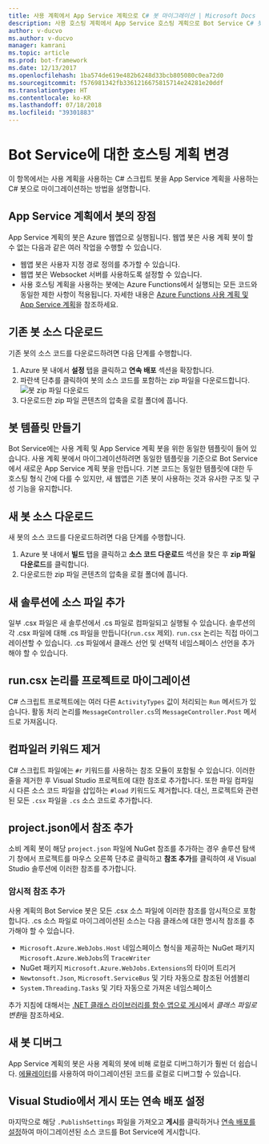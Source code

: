 ```yaml
---
title: 사용 계획에서 App Service 계획으로 C# 봇 마이그레이션 | Microsoft Docs
description: 사용 호스팅 계획에서 App Service 호스팅 계획으로 Bot Service C# 봇을 마이그레이션합니다.
author: v-ducvo
ms.author: v-ducvo
manager: kamrani
ms.topic: article
ms.prod: bot-framework
ms.date: 12/13/2017
ms.openlocfilehash: 1ba574de619e482b6248d33bcb805080c0ea72d0
ms.sourcegitcommit: f576981342fb3361216675815714e24281e20ddf
ms.translationtype: HT
ms.contentlocale: ko-KR
ms.lasthandoff: 07/18/2018
ms.locfileid: "39301883"
---
```

# <a name="change-the-hosting-plan-for-your-bot-service"></a>Bot Service에 대한 호스팅 계획 변경

이 항목에서는 사용 계획을 사용하는 C# 스크립트 봇을 App Service 계획을 사용하는 C# 봇으로 마이그레이션하는 방법을 설명합니다. 

## <a name="advantages-of-a-bot-on-an-app-service-plan"></a>App Service 계획에서 봇의 장점

App Service 계획의 봇은 Azure 웹앱으로 실행됩니다. 웹앱 봇은 사용 계획 봇이 할 수 없는 다음과 같은 여러 작업을 수행할 수 있습니다.

- 웹앱 봇은 사용자 지정 경로 정의를 추가할 수 있습니다.
- 웹앱 봇은 Websocket 서버를 사용하도록 설정할 수 있습니다. 
- 사용 호스팅 계획을 사용하는 봇에는 Azure Functions에서 실행되는 모든 코드와 동일한 제한 사항이 적용됩니다. 자세한 내용은 <a target='_blank' href='/azure/azure-functions/functions-scale'>Azure Functions 사용 계획 및 App Service 계획</a>을 참조하세요.

## <a name="download-your-existing-bot-source"></a>기존 봇 소스 다운로드

기존 봇의 소스 코드를 다운로드하려면 다음 단계를 수행합니다.

1. Azure 봇 내에서 **설정** 탭을 클릭하고 **연속 배포** 섹션을 확장합니다.  
2. 파란색 단추를 클릭하여 봇의 소스 코드를 포함하는 zip 파일을 다운로드합니다.  
    ![봇 zip 파일 다운로드](~/media/continuous-deployment-consumption-download.png)
3. 다운로드한 zip 파일 콘텐츠의 압축을 로컬 폴더에 풉니다. 


## <a name="create-a-bot-template"></a>봇 템플릿 만들기

Bot Service에는 사용 계획 및 App Service 계획 봇을 위한 동일한 템플릿이 들어 있습니다. 사용 계획 봇에서 마이그레이션하려면 동일한 템플릿을 기준으로 Bot Service에서 새로운 App Service 계획 봇을 만듭니다. 기본 코드는 동일한 템플릿에 대한 두 호스팅 형식 간에 다를 수 있지만, 새 웹앱은 기존 봇이 사용하는 것과 유사한 구조 및 구성 기능을 유지합니다.

## <a name="download-the-new-bot-source"></a>새 봇 소스 다운로드

새 봇의 소스 코드를 다운로드하려면 다음 단계를 수행합니다.

1. Azure 봇 내에서 **빌드** 탭을 클릭하고 **소스 코드 다운로드** 섹션을 찾은 후 **zip 파일 다운로드**를 클릭합니다. 
2. 다운로드한 zip 파일 콘텐츠의 압축을 로컬 폴더에 풉니다.

## <a name="add-source-files-to-new-solution"></a>새 솔루션에 소스 파일 추가

일부 .csx 파일은 새 솔루션에서 .cs 파일로  컴파일되고 실행될 수 있습니다. 솔루션의 각 .csx 파일에 대해 .cs 파일을 만듭니다(`run.csx` 제외). `run.csx` 논리는 직접 마이그레이션할 수 있습니다. .cs 파일에서 클래스 선언 및 선택적 네임스페이스 선언을 추가해야 할 수 있습니다.

## <a name="migrate-runcsx-logic-into-your-project"></a>run.csx 논리를 프로젝트로 마이그레이션

C# 스크립트 프로젝트에는 여러 다른 `ActivityTypes` 값이 처리되는 `Run` 메서드가 있습니다. 활동 처리 논리를 `MessageController.cs`의 `MessageController.Post` 메서드로 가져옵니다.

## <a name="remove-compiler-keywords"></a>컴파일러 키워드 제거

C# 스크립트 파일에는 `#r` 키워드를 사용하는 참조 모듈이 포함될 수 있습니다. 이러한 줄을 제거한 후 Visual Studio 프로젝트에 대한 참조로 추가합니다. 또한 파일 컴파일 시 다른 소스 코드 파일을 삽입하는 `#load` 키워드도 제거합니다. 대신, 프로젝트와 관련된 모든 `.csx` 파일을 `.cs` 소스 코드로 추가합니다.

## <a name="add-references-from-projectjson"></a>project.json에서 참조 추가

소비 계획 봇이 해당 `project.json` 파일에 NuGet 참조를 추가하는 경우 솔루션 탐색기 창에서 프로젝트를 마우스 오른쪽 단추로 클릭하고 **참조 추가**를 클릭하여 새 Visual Studio 솔루션에 이러한 참조를 추가합니다.

### <a name="add-references-that-were-implicit"></a>암시적 참조 추가

사용 계획의 Bot Service 봇은 모든 .csx 소스 파일에 이러한 참조를 암시적으로 포함합니다. .cs 소스 파일로 마이그레이션된 소스는 다음 클래스에 대한 명시적 참조를 추가해야 할 수 있습니다.

- `Microsoft.Azure.WebJobs.Host` 네임스페이스 형식을 제공하는 NuGet 패키지 `Microsoft.Azure.WebJobs`의 `TraceWriter` 
- NuGet 패키지 `Microsoft.Azure.WebJobs.Extensions`의 타이머 트리거
- `Newtonsoft.Json`, `Microsoft.ServiceBus` 및 기타 자동으로 참조된 어셈블리
- `System.Threading.Tasks` 및 기타 자동으로 가져온 네임스페이스

추가 지침에 대해서는 <a target='_blank' href='https://blogs.msdn.microsoft.com/appserviceteam/2017/03/16/publishing-a-net-class-library-as-a-function-app/'>.NET 클래스 라이브러리를 함수 앱으로 게시</a>에서 *클래스 파일로 변환*을 참조하세요.

## <a name="debug-your-new-bot"></a>새 봇 디버그

App Service 계획의 봇은 사용 계획의 봇에 비해 로컬로 디버그하기가 훨씬 더 쉽습니다. [에뮬레이터](bot-service-debug-emulator.md)를 사용하여 마이그레이션된 코드를 로컬로 디버그할 수 있습니다.

## <a name="publish-from-visual-studio-or-set-up-continuous-deployment"></a>Visual Studio에서 게시 또는 연속 배포 설정

마지막으로 해당 `.PublishSettings` 파일을 가져오고 **게시**를 클릭하거나 [연속 배포를 설정](bot-service-debug-bot.md)하여 마이그레이션된 소스 코드를 Bot Service에 게시합니다.
